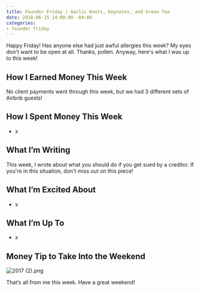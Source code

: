 ```yaml
---
title: Founder Friday | Garlic Knots, Keynotes, and Green Tea
date: 2018-06-15 14:00:00 -04:00
categories:
- founder friday
---
```


Happy Friday! Has anyone else had just awful allergies this week? My eyes don't want to be open at all. Thanks, pollen. Anyway, here's what I was up to this week!

## How I Earned Money This Week

No client payments went through this week, but we had 3 different sets of Airbnb guests!

## How I Spent Money This Week

* x

## What I’m Writing

This week, I wrote about what you should do if you get sued by a creditor. If you're in this situation, don't miss out on this piece!

## What I’m Excited About

* x

## What I’m Up To

* x

## Money Tip to Take Into the Weekend

![2017 (2).png](/uploads/2017%20(2).png)

That’s all from me this week. Have a great weekend!